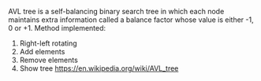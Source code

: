AVL tree is a self-balancing binary search tree in which each node maintains extra information called a balance factor whose value is either -1, 0 or +1.
Method implemented:
1. Right-left rotating
2. Add elements
3. Remove elements
4. Show tree
https://en.wikipedia.org/wiki/AVL_tree
